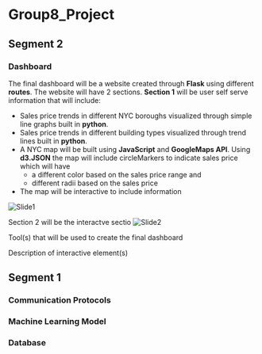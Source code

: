 # Group8_Project

## Segment 2

### Dashboard

The final dashboard will be a website created through **Flask** using different **routes**. The website will have 2 sections.
**Section 1** will be user self serve information that will include:

- Sales price trends in different NYC boroughs visualized through simple line graphs built in **python**.
- Sales price trends in different building types visualized through trend lines built in **python**.
- A NYC map will be built using **JavaScript** and **GoogleMaps API**. Using **d3.JSON** the map will include circleMarkers to indicate sales price which will have
  - a different color based on the sales price range and
  - different radii based on the sales price
- The map will be interactive to include information 

![Slide1](https://user-images.githubusercontent.com/84694664/142731205-b9d670c2-44ae-4220-87de-bc9e5303cb17.PNG)

Section 2 will be the interactve sectio
![Slide2](https://user-images.githubusercontent.com/84694664/142731218-c7283fbd-29c0-4872-998d-228e651ae668.PNG)


Tool(s) that will be used to create the final dashboard

Description of interactive element(s)

## Segment 1

### Communication Protocols

### Machine Learning Model

### Database

